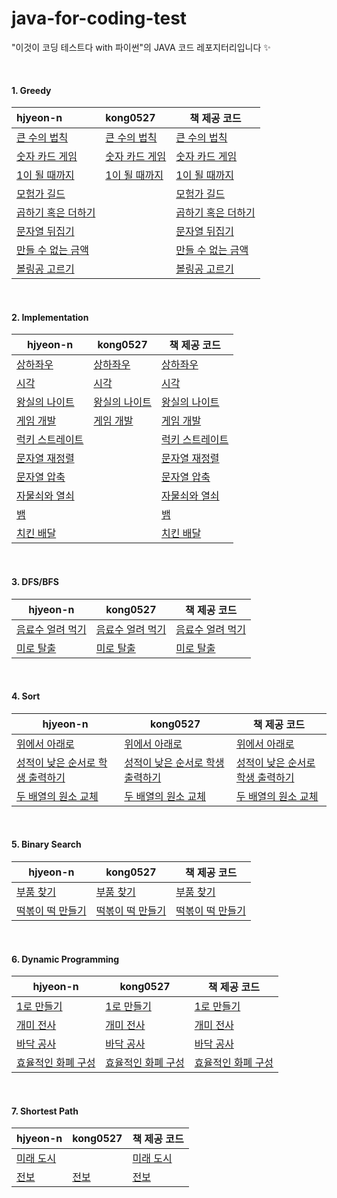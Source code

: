 # java-for-coding-test
"이것이 코딩 테스트다 with 파이썬"의 JAVA 코드 레포지터리입니다 ✨

<br/>

#### 1. Greedy

| hjyeon-n                                                     | kong0527                                                     | 책 제공 코드                                                 |
| :----------------------------------------------------------- | :----------------------------------------------------------- | ------------------------------------------------------------ |
| [큰 수의 법칙](https://github.com/hjyeon-n/java-for-coding-test/blob/master/Greedy/hjyeon-n/%EC%97%B0%EC%8A%B5%20%EB%AC%B8%EC%A0%9C/%ED%81%B0%20%EC%88%98%EC%9D%98%20%EB%B2%95%EC%B9%99.java) | [큰 수의 법칙](https://github.com/hjyeon-n/java-for-coding-test/blob/master/Greedy/kong0527/%ED%81%B0%20%EC%88%98%EC%9D%98%20%EB%B2%95%EC%B9%99.java) | [큰 수의 법칙](https://github.com/ndb796/python-for-coding-test/blob/master/3/2.java) |
| [숫자 카드 게임](https://github.com/hjyeon-n/java-for-coding-test/blob/master/Greedy/hjyeon-n/%EC%97%B0%EC%8A%B5%20%EB%AC%B8%EC%A0%9C/%EC%88%AB%EC%9E%90%20%EC%B9%B4%EB%93%9C%20%EA%B2%8C%EC%9E%84.java) | [숫자 카드 게임](https://github.com/hjyeon-n/java-for-coding-test/blob/master/Greedy/kong0527/%EC%88%AB%EC%9E%90%20%EC%B9%B4%EB%93%9C%20%EA%B2%8C%EC%9E%84.java) | [숫자 카드 게임](https://github.com/ndb796/python-for-coding-test/blob/master/3/4.java) |
| [1이 될 때까지](https://github.com/hjyeon-n/java-for-coding-test/tree/master/Greedy/hjyeon-n/%EC%97%B0%EC%8A%B5%20%EB%AC%B8%EC%A0%9C/1%EC%9D%B4%20%EB%90%A0%20%EB%95%8C%EA%B9%8C%EC%A7%80) | [1이 될 때까지](https://github.com/hjyeon-n/java-for-coding-test/blob/master/Greedy/kong0527/1%EC%9D%B4%20%EB%90%A0%20%EB%95%8C%EA%B9%8C%EC%A7%80.java) | [1이 될 때까지](https://github.com/ndb796/python-for-coding-test/blob/master/3/6.java) |
| [모험가 길드](https://github.com/hjyeon-n/java-for-coding-test/blob/master/Greedy/hjyeon-n/%EA%B8%B0%EC%B6%9C%20%EB%AC%B8%EC%A0%9C/%EB%AA%A8%ED%97%98%EA%B0%80%20%EA%B8%B8%EB%93%9C.java) |                                                              | [모험가 길드](https://github.com/hjyeon-n/python-for-coding-test/blob/master/11/1.java) |
| [곱하기 혹은 더하기](https://github.com/hjyeon-n/java-for-coding-test/blob/master/Greedy/hjyeon-n/%EA%B8%B0%EC%B6%9C%20%EB%AC%B8%EC%A0%9C/%EA%B3%B1%ED%95%98%EA%B8%B0%20%ED%98%B9%EC%9D%80%20%EB%8D%94%ED%95%98%EA%B8%B0.java) |                                                              | [곱하기 혹은 더하기](https://github.com/hjyeon-n/python-for-coding-test/blob/master/11/2.java) |
| [문자열 뒤집기](https://github.com/hjyeon-n/java-for-coding-test/blob/master/Greedy/hjyeon-n/%EA%B8%B0%EC%B6%9C%20%EB%AC%B8%EC%A0%9C/%EB%AC%B8%EC%9E%90%EC%97%B4%20%EB%92%A4%EC%A7%91%EA%B8%B0.java) |                                                              | [문자열 뒤집기](https://github.com/hjyeon-n/python-for-coding-test/blob/master/11/3.java) |
| [만들 수 없는 금액](https://github.com/hjyeon-n/java-for-coding-test/blob/master/Greedy/hjyeon-n/%EA%B8%B0%EC%B6%9C%20%EB%AC%B8%EC%A0%9C/%EB%A7%8C%EB%93%A4%20%EC%88%98%20%EC%97%86%EB%8A%94%20%EA%B8%88%EC%95%A1.java) |                                                              | [만들 수 없는 금액](https://github.com/hjyeon-n/python-for-coding-test/blob/master/11/4.java) |
| [볼링공 고르기](https://github.com/hjyeon-n/java-for-coding-test/tree/master/Greedy/hjyeon-n/%EA%B8%B0%EC%B6%9C%20%EB%AC%B8%EC%A0%9C/%EB%B3%BC%EB%A7%81%EA%B3%B5%20%EA%B3%A0%EB%A5%B4%EA%B8%B0) |                                                              | [볼링공 고르기](https://github.com/hjyeon-n/python-for-coding-test/blob/master/11/5.java) |

<br/>

#### 2. Implementation

| hjyeon-n                                                     | kong0527                                                     | 책 제공 코드                                                 |
| ------------------------------------------------------------ | ------------------------------------------------------------ | ------------------------------------------------------------ |
| [상하좌우](https://github.com/hjyeon-n/java-for-coding-test/blob/master/Implementation/hjyeon-n/%EC%97%B0%EC%8A%B5%20%EB%AC%B8%EC%A0%9C/%EC%83%81%ED%95%98%EC%A2%8C%EC%9A%B0.java) | [상하좌우](https://github.com/hjyeon-n/java-for-coding-test/blob/master/Implementation/kong0527/%EC%83%81%ED%95%98%EC%A2%8C%EC%9A%B0.java) | [상하좌우](https://github.com/ndb796/python-for-coding-test/blob/master/4/1.java) |
| [시각](https://github.com/hjyeon-n/java-for-coding-test/blob/master/Implementation/hjyeon-n/%EC%97%B0%EC%8A%B5%20%EB%AC%B8%EC%A0%9C/%EC%8B%9C%EA%B0%81.java) | [시각](https://github.com/hjyeon-n/java-for-coding-test/blob/master/Implementation/kong0527/%EC%8B%9C%EA%B0%81.java) | [시각](https://github.com/ndb796/python-for-coding-test/blob/master/4/2.java) |
| [왕실의 나이트](https://github.com/hjyeon-n/java-for-coding-test/blob/master/Implementation/hjyeon-n/%EC%97%B0%EC%8A%B5%20%EB%AC%B8%EC%A0%9C/%EC%99%95%EC%8B%A4%EC%9D%98%20%EB%82%98%EC%9D%B4%ED%8A%B8.java) | [왕실의 나이트](https://github.com/hjyeon-n/java-for-coding-test/blob/master/Implementation/kong0527/%EC%99%95%EC%8B%A4%EC%9D%98%20%EB%82%98%EC%9D%B4%ED%8A%B8.java) | [왕실의 나이트](https://github.com/ndb796/python-for-coding-test/blob/master/4/3.java) |
| [게임 개발](https://github.com/hjyeon-n/java-for-coding-test/blob/master/Implementation/hjyeon-n/%EC%97%B0%EC%8A%B5%20%EB%AC%B8%EC%A0%9C/%EA%B2%8C%EC%9E%84%20%EA%B0%9C%EB%B0%9C.java) | [게임 개발](https://github.com/hjyeon-n/java-for-coding-test/blob/master/Implementation/kong0527/%EA%B2%8C%EC%9E%84%20%EA%B0%9C%EB%B0%9C.java) | [게임 개발](https://github.com/ndb796/python-for-coding-test/blob/master/4/4.java) |
| [럭키 스트레이트](https://github.com/hjyeon-n/java-for-coding-test/blob/master/Implementation/hjyeon-n/%EA%B8%B0%EC%B6%9C%20%EB%AC%B8%EC%A0%9C/%EB%9F%AD%ED%82%A4%20%EC%8A%A4%ED%8A%B8%EB%A0%88%EC%9D%B4%ED%8A%B8.java) |                                                              | [럭키 스트레이트](https://github.com/hjyeon-n/python-for-coding-test/blob/master/12/1.java) |
| [문자열 재정렬](https://github.com/hjyeon-n/java-for-coding-test/blob/master/Implementation/hjyeon-n/%EA%B8%B0%EC%B6%9C%20%EB%AC%B8%EC%A0%9C/%EB%AC%B8%EC%9E%90%EC%97%B4%20%EC%9E%AC%EC%A0%95%EB%A0%AC.java) |                                                              | [문자열 재정렬](https://github.com/hjyeon-n/python-for-coding-test/blob/master/12/2.java) |
| [문자열 압축](https://github.com/hjyeon-n/java-for-coding-test/blob/master/Implementation/hjyeon-n/%EA%B8%B0%EC%B6%9C%20%EB%AC%B8%EC%A0%9C/%EB%AC%B8%EC%9E%90%EC%97%B4%20%EC%95%95%EC%B6%95.java) |                                                              | [문자열 압축](https://github.com/hjyeon-n/python-for-coding-test/blob/master/12/3.java) |
| [자물쇠와 열쇠](https://github.com/hjyeon-n/java-for-coding-test/blob/master/Implementation/hjyeon-n/%EA%B8%B0%EC%B6%9C%20%EB%AC%B8%EC%A0%9C/%EC%9E%90%EB%AC%BC%EC%87%A0%EC%99%80%20%EC%97%B4%EC%87%A0.java) |                                                              | [자물쇠와 열쇠](https://github.com/hjyeon-n/python-for-coding-test/blob/master/12/4.java) |
| [뱀](https://github.com/hjyeon-n/java-for-coding-test/blob/master/Implementation/hjyeon-n/%EA%B8%B0%EC%B6%9C%20%EB%AC%B8%EC%A0%9C/%EB%B1%80.java) |                                                              | [뱀](https://github.com/hjyeon-n/python-for-coding-test/blob/master/12/5.java) |
| [치킨 배달](https://github.com/hjyeon-n/java-for-coding-test/blob/master/Implementation/hjyeon-n/%EA%B8%B0%EC%B6%9C%20%EB%AC%B8%EC%A0%9C/%EC%B9%98%ED%82%A8%20%EB%B0%B0%EB%8B%AC.java) |                                                              | [치킨 배달](https://github.com/hjyeon-n/python-for-coding-test/blob/master/12/7.java) |

<br>

#### 3. DFS/BFS

| hjyeon-n                                                     | kong0527                                                     | 책 제공 코드                                                 |
| ------------------------------------------------------------ | ------------------------------------------------------------ | ------------------------------------------------------------ |
| [음료수 얼려 먹기](https://github.com/hjyeon-n/java-for-coding-test/tree/master/DFS%2C%20BFS/hjyeon-n/%EC%97%B0%EC%8A%B5%20%EB%AC%B8%EC%A0%9C/%EC%9D%8C%EB%A3%8C%EC%88%98%20%EC%96%BC%EB%A0%A4%20%EB%A8%B9%EA%B8%B0) | [음료수 얼려 먹기](https://github.com/hjyeon-n/java-for-coding-test/blob/master/DFS%2C%20BFS/kong0527/%EC%9D%8C%EB%A3%8C%EC%88%98%20%EC%96%BC%EB%A0%A4%20%EB%A8%B9%EA%B8%B0.java) | [음료수 얼려 먹기](https://github.com/ndb796/python-for-coding-test/blob/master/5/10.java) |
| [미로 탈출](https://github.com/hjyeon-n/java-for-coding-test/blob/master/DFS%2C%20BFS/hjyeon-n/%EC%97%B0%EC%8A%B5%20%EB%AC%B8%EC%A0%9C/%EB%AF%B8%EB%A1%9C%20%ED%83%88%EC%B6%9C.java) | [미로 탈출](https://github.com/hjyeon-n/java-for-coding-test/blob/master/DFS%2C%20BFS/kong0527/%EB%AF%B8%EB%A1%9C%20%ED%83%88%EC%B6%9C.java) | [미로 탈출](https://github.com/ndb796/python-for-coding-test/blob/master/5/11.java) |

<br>

#### 4. Sort

| hjyeon-n                                                     | kong0527                                                     | 책 제공 코드                                                 |
| ------------------------------------------------------------ | ------------------------------------------------------------ | ------------------------------------------------------------ |
| [위에서 아래로](https://github.com/hjyeon-n/java-for-coding-test/blob/master/Sort/hjyeon-n/%EC%97%B0%EC%8A%B5%20%EB%AC%B8%EC%A0%9C/%EC%9C%84%EC%97%90%EC%84%9C%20%EC%95%84%EB%9E%98%EB%A1%9C.java) | [위에서 아래로](https://github.com/hjyeon-n/java-for-coding-test/blob/master/Sort/kong0527/%EC%9C%84%EC%97%90%EC%84%9C%20%EC%95%84%EB%9E%98%EB%A1%9C.java) | [위에서 아래로](https://github.com/ndb796/python-for-coding-test/blob/master/6/10.java) |
| [성적이 낮은 순서로 학생 출력하기](https://github.com/hjyeon-n/java-for-coding-test/blob/master/Sort/hjyeon-n/%EC%97%B0%EC%8A%B5%20%EB%AC%B8%EC%A0%9C/%EC%84%B1%EC%A0%81%EC%9D%B4%20%EB%82%AE%EC%9D%80%20%EC%88%9C%EC%84%9C%EB%A1%9C%20%ED%95%99%EC%83%9D%20%EC%B6%9C%EB%A0%A5%ED%95%98%EA%B8%B0.java) | [성적이 낮은 순서로 학생 출력하기](https://github.com/hjyeon-n/java-for-coding-test/blob/master/Sort/kong0527/%EC%84%B1%EC%A0%81%EC%9D%B4%20%EB%82%AE%EC%9D%80%20%EC%88%9C%EC%84%9C%EB%A1%9C%20%ED%95%99%EC%83%9D%20%EC%B6%9C%EB%A0%A5%ED%95%98%EA%B8%B0.java) | [성적이 낮은 순서로 학생 출력하기](https://github.com/ndb796/python-for-coding-test/blob/master/6/11.java) |
| [두 배열의 원소 교체](https://github.com/hjyeon-n/java-for-coding-test/blob/master/Sort/hjyeon-n/%EC%97%B0%EC%8A%B5%20%EB%AC%B8%EC%A0%9C/%EB%91%90%20%EB%B0%B0%EC%97%B4%EC%9D%98%20%EC%9B%90%EC%86%8C%20%EA%B5%90%EC%B2%B4.java) | [두 배열의 원소 교체](https://github.com/hjyeon-n/java-for-coding-test/blob/master/Sort/kong0527/%EB%91%90%20%EB%B0%B0%EC%97%B4%EC%9D%98%20%EC%9B%90%EC%86%8C%20%EA%B5%90%EC%B2%B4.java) | [두 배열의 원소 교체](https://github.com/ndb796/python-for-coding-test/blob/master/6/12.java) |

<br/>

#### 5. Binary Search

| hjyeon-n                                                     | kong0527                                                     | 책 제공 코드                                                 |
| ------------------------------------------------------------ | ------------------------------------------------------------ | ------------------------------------------------------------ |
| [부품 찾기](https://github.com/hjyeon-n/java-for-coding-test/blob/master/Binary%20Search/hjyeon-n/%EC%97%B0%EC%8A%B5%20%EB%AC%B8%EC%A0%9C/%EB%B6%80%ED%92%88%20%EC%B0%BE%EA%B8%B0.java) | [부품 찾기](https://github.com/hjyeon-n/java-for-coding-test/blob/master/BinarySearch/kong0527/%EB%B6%80%ED%92%88%20%EC%B0%BE%EA%B8%B0.java) | [부품 찾기](https://github.com/ndb796/python-for-coding-test/blob/master/7/5.java) |
| [떡볶이 떡 만들기](https://github.com/hjyeon-n/java-for-coding-test/blob/master/Binary%20Search/hjyeon-n/%EC%97%B0%EC%8A%B5%20%EB%AC%B8%EC%A0%9C/%EB%96%A1%EB%B3%B6%EC%9D%B4%20%EB%96%A1%20%EB%A7%8C%EB%93%A4%EA%B8%B0.java) | [떡볶이 떡 만들기](https://github.com/hjyeon-n/java-for-coding-test/blob/master/BinarySearch/kong0527/%EB%96%A1%EB%B3%B6%EC%9D%B4%20%EB%96%A1%20%EB%A7%8C%EB%93%A4%EA%B8%B0.java) | [떡볶이 떡 만들기](https://github.com/ndb796/python-for-coding-test/blob/master/7/8.java) |

<br>

#### 6. Dynamic Programming

| hjyeon-n                                                     | kong0527                                                     | 책 제공 코드                                                 |
| ------------------------------------------------------------ | ------------------------------------------------------------ | ------------------------------------------------------------ |
| [1로 만들기](https://github.com/hjyeon-n/java-for-coding-test/blob/master/Dynamic%20Programming/hjyeon-n/%EC%97%B0%EC%8A%B5%20%EB%AC%B8%EC%A0%9C/1%EB%A1%9C%20%EB%A7%8C%EB%93%A4%EA%B8%B0.java) | [1로 만들기](https://github.com/hjyeon-n/java-for-coding-test/blob/master/Dynamic%20Programming/kong0527/1%EB%A1%9C%20%EB%A7%8C%EB%93%A4%EA%B8%B0.java) | [1로 만들기](https://github.com/ndb796/python-for-coding-test/blob/master/8/5.java) |
| [개미 전사](https://github.com/hjyeon-n/java-for-coding-test/blob/master/Dynamic%20Programming/hjyeon-n/%EC%97%B0%EC%8A%B5%20%EB%AC%B8%EC%A0%9C/%EA%B0%9C%EB%AF%B8%20%EC%A0%84%EC%82%AC.java) | [개미 전사](https://github.com/hjyeon-n/java-for-coding-test/blob/master/Dynamic%20Programming/kong0527/%EA%B0%9C%EB%AF%B8%20%EC%A0%84%EC%82%AC.java) | [개미 전사](https://github.com/ndb796/python-for-coding-test/blob/master/8/6.java) |
| [바닥 공사](https://github.com/hjyeon-n/java-for-coding-test/blob/master/Dynamic%20Programming/hjyeon-n/%EC%97%B0%EC%8A%B5%20%EB%AC%B8%EC%A0%9C/%EB%B0%94%EB%8B%A5%20%EA%B3%B5%EC%82%AC.java) | [바닥 공사](https://github.com/hjyeon-n/java-for-coding-test/blob/master/Dynamic%20Programming/kong0527/%EB%B0%94%EB%8B%A5%20%EA%B3%B5%EC%82%AC.java) | [바닥 공사](https://github.com/ndb796/python-for-coding-test/blob/master/8/7.java) |
| [효율적인 화폐 구성](https://github.com/hjyeon-n/java-for-coding-test/blob/master/Dynamic%20Programming/hjyeon-n/%ED%9A%A8%EC%9C%A8%EC%A0%81%EC%9D%B8%20%ED%99%94%ED%8F%90%20%EA%B5%AC%EC%84%B1.java) | [효율적인 화폐 구성](https://github.com/hjyeon-n/java-for-coding-test/blob/master/Dynamic%20Programming/kong0527/%ED%9A%A8%EC%9C%A8%EC%A0%81%EC%9D%B8%20%ED%99%94%ED%8F%90%20%EA%B5%AC%EC%84%B1.java) | [효율적인 화폐 구성](https://github.com/ndb796/python-for-coding-test/blob/master/8/8.java) |
<br>

#### 7.  Shortest Path

| hjyeon-n                                                     | kong0527 | 책 제공 코드                                                 |
| ------------------------------------------------------------ | -------- | ------------------------------------------------------------ |
| [미래 도시](https://github.com/hjyeon-n/java-for-coding-test/blob/master/Shortest%20Path/hjyeon-n/%EC%97%B0%EC%8A%B5%20%EB%AC%B8%EC%A0%9C/%EB%AF%B8%EB%9E%98%20%EB%8F%84%EC%8B%9C.java) |          | [미래 도시](https://github.com/ndb796/python-for-coding-test/blob/master/9/4.java) |
| [전보](https://github.com/hjyeon-n/java-for-coding-test/blob/master/Shortest%20Path/hjyeon-n/%EC%97%B0%EC%8A%B5%20%EB%AC%B8%EC%A0%9C/%EC%A0%84%EB%B3%B4.java) |    [전보](https://github.com/hjyeon-n/java-for-coding-test/blob/master/Shortest%20Path/kong0527/%EC%A0%84%EB%B3%B4.java)      | [전보](https://github.com/ndb796/python-for-coding-test/blob/master/9/5.java) |

